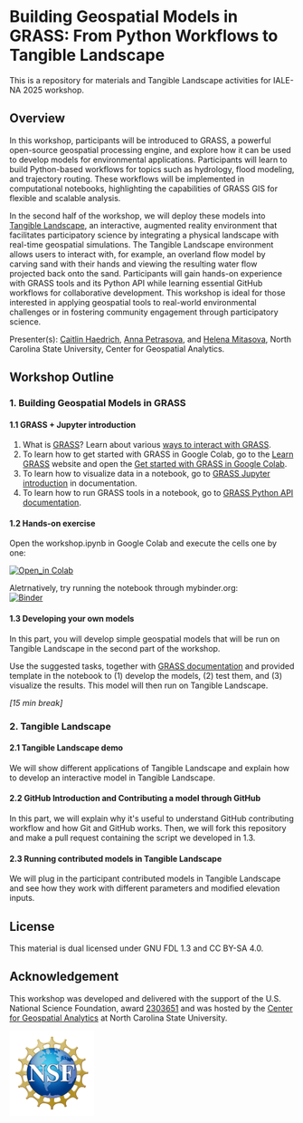 # Building Geospatial Models in GRASS: From Python Workflows to Tangible Landscape
This is a repository for materials and Tangible Landscape activities for IALE-NA 2025 workshop.


## Overview
In this workshop, participants will be introduced to GRASS, a powerful open-source geospatial processing engine, and explore how it can be used to develop models for environmental applications. Participants will learn to build Python-based workflows for topics such as hydrology, flood modeling, and trajectory routing. These workflows will be implemented in computational notebooks, highlighting the capabilities of GRASS GIS for flexible and scalable analysis.

In the second half of the workshop, we will deploy these models into [Tangible Landscape](https://tangible-landscape.github.io/), an interactive, augmented reality environment that facilitates participatory science by integrating a physical landscape with real-time geospatial simulations. The Tangible Landscape environment allows users to interact with, for example, an overland flow model by carving sand with their hands and viewing the resulting water flow projected back onto the sand. Participants will gain hands-on experience with GRASS tools and its Python API while learning essential GitHub workflows for collaborative development. This workshop is ideal for those interested in applying geospatial tools to real-world environmental challenges or in fostering community engagement through participatory science.


Presenter(s): [Caitlin Haedrich](https://chaedri.github.io/), 
[Anna Petrasova](https://cnr.ncsu.edu/geospatial/people/anna-petrasova/), and 
[Helena Mitasova](https://cnr.ncsu.edu/geospatial/people/helena-mitasova/), North Carolina State University, Center for Geospatial Analytics.

## Workshop Outline

### 1. Building Geospatial Models in GRASS
#### 1.1 GRASS + Jupyter introduction
1. What is [GRASS](https://grass.osgeo.org/)? Learn about various [ways to interact with GRASS](https://grass.osgeo.org/grass-devel/manuals/interfaces_overview.html).
2. To learn how to get started with GRASS in Google Colab, go to the [Learn GRASS](https://grass-tutorials.osgeo.org/) website and open the [Get started with GRASS in Google Colab](https://grass-tutorials.osgeo.org/).
3. To learn how to visualize data in a notebook, go to [GRASS Jupyter introduction](https://grass.osgeo.org/grass-devel/manuals/jupyter_intro.html)  in documentation.
3. To learn how to run GRASS tools in a notebook, go to [GRASS Python API  documentation](https://grass.osgeo.org/grass-devel/manuals/python_intro.html).


#### 1.2 Hands-on exercise

Open the workshop.ipynb in Google Colab and execute the cells one by one:
   
[![Open_in Colab](https://colab.research.google.com/assets/colab-badge.svg)](https://colab.research.google.com/github/ncsu-geoforall-lab/iale-2025-workshop-tl/blob/main/workshop.ipynb)

Aletrnatively, try running the notebook through mybinder.org:  
 [![Binder](https://mybinder.org/badge_logo.svg)](https://mybinder.org/v2/gh/ncsu-geoforall-lab/iale-2025-workshop-tl/main?urlpath=%2Fdoc%2Ftree%2Fbinder_workshop.ipynb)

#### 1.3 Developing your own models

In this part, you will develop simple geospatial models that will be run on Tangible Landscape in the second part of the workshop.

Use the suggested tasks, together with [GRASS documentation](https://grass.osgeo.org/grass-devel/manuals/index.html) and provided template in the notebook
to (1) develop the models, (2) test them, and (3) visualize the results.
This model will then run on Tangible Landscape. 

_[15 min break]_

### 2. Tangible Landscape

#### 2.1 Tangible Landscape demo

We will show different applications of Tangible Landscape and explain how to develop an interactive model in Tangible Landscape.

#### 2.2 GitHub Introduction and Contributing a model through GitHub

In this part, we will explain why it's useful to understand GitHub contributing workflow and how Git and GitHub works. Then, we will fork this repository and make a pull request containing the script we developed in 1.3.

#### 2.3 Running contributed models in Tangible Landscape

We will plug in the participant contributed models in Tangible Landscape and see how they work with different parameters and modified elevation inputs.






## License

This material is dual licensed under GNU FDL 1.3 and CC BY-SA 4.0.

## Acknowledgement
This workshop was developed and delivered with the support of the U.S. National Science Foundation, award [2303651](https://www.nsf.gov/awardsearch/showAward?AWD_ID=2303651) and was hosted by the [Center for Geospatial Analytics](https://cnr.ncsu.edu/geospatial/) at North Carolina State University.

<img src="NSF_logo.png" title="NSF" width=150>
